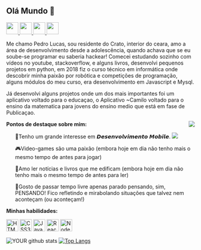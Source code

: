 <h2>Olá Mundo  👋</h2>

<p align="left">
    <a href="https://www.linkedin.com/in/pedro-lucas-macedo-de-moraes-b5458b191/" target="_blank">
    <img height="32px" src="https://wesleypribeiro.github.io/img/linkedin.png" />
  </a>
  <a href="https://www.facebook.com/profile.php?id=100004840867554" target="_blank">
    <img height="32px" src="https://wesleypribeiro.github.io/img/facebook.png" />
  </a>
  <a href="https://www.instagram.com/lucas.macedoo_/" target="_blank">
    <img height="32px" src="https://wesleypribeiro.github.io/img/instagram.png" />
  </a>
  <a href="mailto:Pedrmorae@gmail.com" target="_blank">
    <img height="32px" src="https://wesleypribeiro.github.io/img/email.png" />
  </a>
</p>
Me chamo Pedro Lucas, sou residente do Crato, interior do ceara, amo a área de desenvolvimento desde a adolescência, quando achava que se eu soube-se programar eu saberia hackear! Comecei estudando sozinho com vídeos no youtube, stackoverflow, e alguns livros, desenvolvi pequenos projetos em python, em 2018 fiz o curso técnico em informática onde descobrir minha paixão por robótica e competições de programação, alguns módulos do meu curso, era desenvolvimento em Javascript e Mysql.


Já desenvolvi alguns projetos onde um dos mais importantes foi um aplicativo voltado para o educaçao, o Aplicativo ~Camilo voltado para o ensino da matematica para jovens do ensino medio que está em fase de Publicaçao.

<img align="right" src="https://media.giphy.com/media/ZVik7pBtu9dNS/giphy.gif" />

<b>Pontos de destaque sobre mim:</b>

<ul align="left">
📱Tenho um grande interesse em 𝘿𝙚𝙨𝙚𝙣𝙫𝙤𝙡𝙫𝙞𝙢𝙚𝙣𝙩𝙤 𝙈𝙤𝙗𝙞𝙡𝙚.
<img src="https://img.shields.io/badge/React_Native-20232A?style=for-the-badge&logo=react&logoColor=61DAFB" />

    
🎮Video-games são uma paixão (embora hoje em dia não tenho mais o mesmo tempo de antes para jogar)


📖Amo ler notícias e livros que me edificam (embora hoje em dia não tenho mais o mesmo tempo de antes para ler)


💭Gosto de passar tempo livre apenas parado pensando, sim, PENSANDO! Fico refletindo e mirabolando situações que talvez nem aconteçam (ou aconteçam!)
</ul>

<b>Minhas habilidades:</b>
<p align="left">
<img height="32px" src="https://user-images.githubusercontent.com/60102340/111059115-bf43e200-8471-11eb-8ec7-f65c11f035dc.png" alt="HTML5" />
<img height="32px" src="https://user-images.githubusercontent.com/60102340/111059142-e26e9180-8471-11eb-9801-d6cbd405001b.png" alt="CSS3" />
<img height="32px" src="https://user-images.githubusercontent.com/60102340/111058883-41330b80-8470-11eb-925e-2840cc98a48a.png" alt="Javascript" />
<img height="32px" src="https://user-images.githubusercontent.com/60102340/111058928-940cc300-8470-11eb-88fa-9d5b0b6b506f.png" alt="React" />
<img height="32px" src="https://user-images.githubusercontent.com/60102340/111059324-7db43680-8473-11eb-928c-e3a7a92c4fd8.png" alt="Node" />
</p>

![YOUR github stats](https://github-readme-stats.vercel.app/api?username=PedroLucas-M-m&show_icons=true&theme=radical)
[![Top Langs](https://github-readme-stats.vercel.app/api/top-langs/?username=PedroLucas-M-m&layout=compact&show_icons=true&theme=radical)](https://github.com/PedroLucas-M-m/github-readme-stats)
